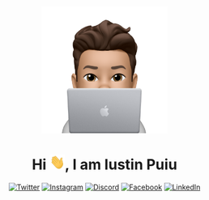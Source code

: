 
<div align="center"><img src="https://raw.githubusercontent.com/puiustin/puiustin/main/header.png" width="250"></img></div>
      
<h1 align="center">Hi <img src="https://raw.githubusercontent.com/KevinPatel04/KevinPatel04/master/Hi.gif" width="30px" height="30px">, I am Iustin Puiu </h1>

<p align="center">
                <a href="https://twitter.com/iustinpuiu" target="_blank"><img src="https://puiustin.com/twitter.png" width="100" alt="Twitter"/></a>
                <a href="https://instagram.com/puiustin" target="_blank"><img src="https://puiustin.com/instagram.png" width="100" alt="Instagram"/></a>
                <a href="https://discord.com/users/209572362809638913" target="_blank"><img src="https://puiustin.com/discord.png" width="100" alt="Discord"/></a>
                <a href="https://facebook.com/puiustin" target="_blank"><img src="https://puiustin.com/facebook.png" width="100" alt="Facebook"/></a>
                      <a href="https://linkedin.com/in/puiustin" target="_blank"><img src="https://puiustin.com/linkedin.png" width="100" alt="LinkedIn"/></a>
</p>

<!--
**puiustin/puiustin** is a ✨ _special_ ✨ repository because its `README.md` (this file) appears on your GitHub profile.

Here are some ideas to get you started:

- 🔭 I’m currently working on ...
- 🌱 I’m currently learning ...
- 👯 I’m looking to collaborate on ...
- 🤔 I’m looking for help with ...
- 💬 Ask me about ...
- 📫 How to reach me: ...
- 😄 Pronouns: ...
- ⚡ Fun fact: ...
-->

